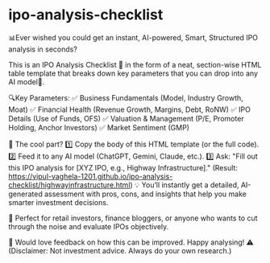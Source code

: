 # ipo-analysis-checklist

📊Ever wished you could get an instant, AI-powered, Smart, Structured IPO analysis in seconds?

This is an IPO Analysis Checklist 🧾 in the form of a neat, section-wise HTML table template that breaks down key parameters that you can drop into any AI model🤖.

🔍Key Parameters:
✅ Business Fundamentals (Model, Industry Growth, Moat)
✅ Financial Health (Revenue Growth, Margins, Debt, RoNW)
✅ IPO Details (Use of Funds, OFS)
✅ Valuation & Management (P/E, Promoter Holding, Anchor Investors)
✅ Market Sentiment (GMP)

📌 The cool part?
1️⃣ Copy the body of this HTML template (or the full code).
2️⃣ Feed it to any AI model (ChatGPT, Gemini, Claude, etc.).
3️⃣ Ask: "Fill out this IPO analysis for [XYZ IPO, e.g., Highway Infrastructure]." (Result: https://vipul-vaghela-1201.github.io/ipo-analysis-checklist/highwayinfrastructure.html)
💡 You’ll instantly get a detailed, AI-generated assessment with pros, cons, and insights that help you make smarter investment decisions.

🧠 Perfect for retail investors, finance bloggers, or anyone who wants to cut through the noise and evaluate IPOs objectively.

💬 Would love feedback on how this can be improved. Happy analysing!
⚠️ (Disclaimer: Not investment advice. Always do your own research.)
